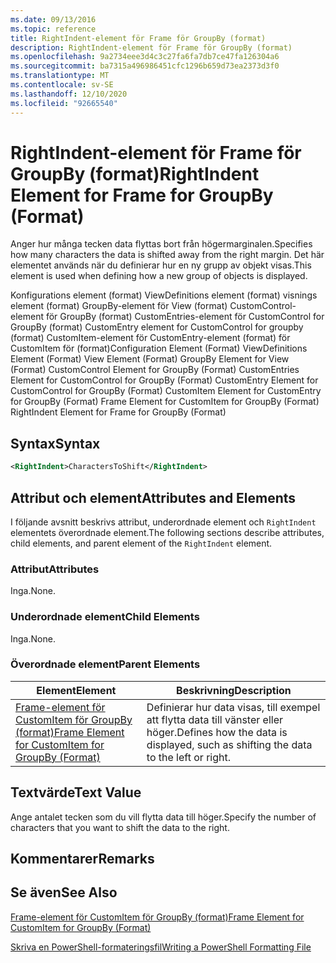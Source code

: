 ```yaml
---
ms.date: 09/13/2016
ms.topic: reference
title: RightIndent-element för Frame för GroupBy (format)
description: RightIndent-element för Frame för GroupBy (format)
ms.openlocfilehash: 9a2734eee3d4c3c27fa6fa7db7ce47fa126304a6
ms.sourcegitcommit: ba7315a496986451cfc1296b659d73ea2373d3f0
ms.translationtype: MT
ms.contentlocale: sv-SE
ms.lasthandoff: 12/10/2020
ms.locfileid: "92665540"
---
```

# <a name="rightindent-element-for-frame-for-groupby-format"></a><span data-ttu-id="82559-103">RightIndent-element för Frame för GroupBy (format)</span><span class="sxs-lookup"><span data-stu-id="82559-103">RightIndent Element for Frame for GroupBy (Format)</span></span>

<span data-ttu-id="82559-104">Anger hur många tecken data flyttas bort från högermarginalen.</span><span class="sxs-lookup"><span data-stu-id="82559-104">Specifies how many characters the data is shifted away from the right margin.</span></span> <span data-ttu-id="82559-105">Det här elementet används när du definierar hur en ny grupp av objekt visas.</span><span class="sxs-lookup"><span data-stu-id="82559-105">This element is used when defining how a new group of objects is displayed.</span></span>

<span data-ttu-id="82559-106">Konfigurations element (format) ViewDefinitions element (format) visnings element (format) GroupBy-element för View (format) CustomControl-element för GroupBy (format) CustomEntries-element för CustomControl for GroupBy (format) CustomEntry element for CustomControl for groupby (format) CustomItem-element för CustomEntry-element (format) för CustomItem för (format)</span><span class="sxs-lookup"><span data-stu-id="82559-106">Configuration Element (Format) ViewDefinitions Element (Format) View Element (Format) GroupBy Element for View (Format) CustomControl Element for GroupBy (Format) CustomEntries Element for CustomControl for GroupBy (Format) CustomEntry Element for CustomControl for GroupBy (Format) CustomItem Element for CustomEntry for GroupBy (Format) Frame Element for CustomItem for GroupBy (Format) RightIndent Element for Frame for GroupBy (Format)</span></span>

## <a name="syntax"></a><span data-ttu-id="82559-107">Syntax</span><span class="sxs-lookup"><span data-stu-id="82559-107">Syntax</span></span>

```xml
<RightIndent>CharactersToShift</RightIndent>
```

## <a name="attributes-and-elements"></a><span data-ttu-id="82559-108">Attribut och element</span><span class="sxs-lookup"><span data-stu-id="82559-108">Attributes and Elements</span></span>

<span data-ttu-id="82559-109">I följande avsnitt beskrivs attribut, underordnade element och `RightIndent` elementets överordnade element.</span><span class="sxs-lookup"><span data-stu-id="82559-109">The following sections describe attributes, child elements, and parent element of the `RightIndent` element.</span></span>

### <a name="attributes"></a><span data-ttu-id="82559-110">Attribut</span><span class="sxs-lookup"><span data-stu-id="82559-110">Attributes</span></span>

<span data-ttu-id="82559-111">Inga.</span><span class="sxs-lookup"><span data-stu-id="82559-111">None.</span></span>

### <a name="child-elements"></a><span data-ttu-id="82559-112">Underordnade element</span><span class="sxs-lookup"><span data-stu-id="82559-112">Child Elements</span></span>

<span data-ttu-id="82559-113">Inga.</span><span class="sxs-lookup"><span data-stu-id="82559-113">None.</span></span>

### <a name="parent-elements"></a><span data-ttu-id="82559-114">Överordnade element</span><span class="sxs-lookup"><span data-stu-id="82559-114">Parent Elements</span></span>

|<span data-ttu-id="82559-115">Element</span><span class="sxs-lookup"><span data-stu-id="82559-115">Element</span></span>|<span data-ttu-id="82559-116">Beskrivning</span><span class="sxs-lookup"><span data-stu-id="82559-116">Description</span></span>|
|-------------|-----------------|
|[<span data-ttu-id="82559-117">Frame-element för CustomItem för GroupBy (format)</span><span class="sxs-lookup"><span data-stu-id="82559-117">Frame Element for CustomItem for GroupBy (Format)</span></span>](./frame-element-for-customitem-for-groupby-format.md)|<span data-ttu-id="82559-118">Definierar hur data visas, till exempel att flytta data till vänster eller höger.</span><span class="sxs-lookup"><span data-stu-id="82559-118">Defines how the data is displayed, such as shifting the data to the left or right.</span></span>|

## <a name="text-value"></a><span data-ttu-id="82559-119">Textvärde</span><span class="sxs-lookup"><span data-stu-id="82559-119">Text Value</span></span>

<span data-ttu-id="82559-120">Ange antalet tecken som du vill flytta data till höger.</span><span class="sxs-lookup"><span data-stu-id="82559-120">Specify the number of characters that you want to shift the data to the right.</span></span>

## <a name="remarks"></a><span data-ttu-id="82559-121">Kommentarer</span><span class="sxs-lookup"><span data-stu-id="82559-121">Remarks</span></span>

## <a name="see-also"></a><span data-ttu-id="82559-122">Se även</span><span class="sxs-lookup"><span data-stu-id="82559-122">See Also</span></span>

[<span data-ttu-id="82559-123">Frame-element för CustomItem för GroupBy (format)</span><span class="sxs-lookup"><span data-stu-id="82559-123">Frame Element for CustomItem for GroupBy (Format)</span></span>](./frame-element-for-customitem-for-groupby-format.md)

[<span data-ttu-id="82559-124">Skriva en PowerShell-formateringsfil</span><span class="sxs-lookup"><span data-stu-id="82559-124">Writing a PowerShell Formatting File</span></span>](./writing-a-powershell-formatting-file.md)
